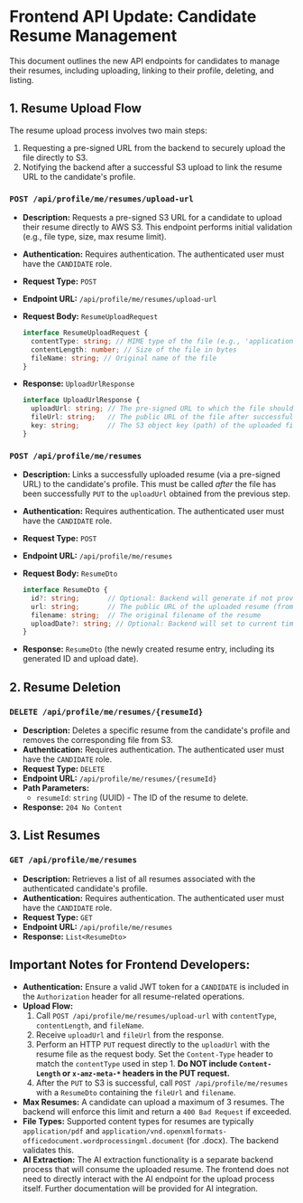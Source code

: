 # Frontend API Update: Candidate Resume Management

This document outlines the new API endpoints for candidates to manage their resumes, including uploading, linking to their profile, deleting, and listing.

## 1. Resume Upload Flow

The resume upload process involves two main steps:
1.  Requesting a pre-signed URL from the backend to securely upload the file directly to S3.
2.  Notifying the backend after a successful S3 upload to link the resume URL to the candidate's profile.

### `POST /api/profile/me/resumes/upload-url`

*   **Description:** Requests a pre-signed S3 URL for a candidate to upload their resume directly to AWS S3. This endpoint performs initial validation (e.g., file type, size, max resume limit).
*   **Authentication:** Requires authentication. The authenticated user must have the `CANDIDATE` role.
*   **Request Type:** `POST`
*   **Endpoint URL:** `/api/profile/me/resumes/upload-url`
*   **Request Body:** `ResumeUploadRequest`

    ```typescript
    interface ResumeUploadRequest {
      contentType: string; // MIME type of the file (e.g., 'application/pdf', 'application/vnd.openxmlformats-officedocument.wordprocessingml.document')
      contentLength: number; // Size of the file in bytes
      fileName: string; // Original name of the file
    }
    ```

*   **Response:** `UploadUrlResponse`

    ```typescript
    interface UploadUrlResponse {
      uploadUrl: string; // The pre-signed URL to which the file should be PUT
      fileUrl: string;   // The public URL of the file after successful upload
      key: string;       // The S3 object key (path) of the uploaded file
    }
    ```

### `POST /api/profile/me/resumes`

*   **Description:** Links a successfully uploaded resume (via a pre-signed URL) to the candidate's profile. This must be called *after* the file has been successfully `PUT` to the `uploadUrl` obtained from the previous step.
*   **Authentication:** Requires authentication. The authenticated user must have the `CANDIDATE` role.
*   **Request Type:** `POST`
*   **Endpoint URL:** `/api/profile/me/resumes`
*   **Request Body:** `ResumeDto`

    ```typescript
    interface ResumeDto {
      id?: string;       // Optional: Backend will generate if not provided
      url: string;       // The public URL of the uploaded resume (from UploadUrlResponse.fileUrl)
      filename: string;  // The original filename of the resume
      uploadDate?: string; // Optional: Backend will set to current time
    }
    ```

*   **Response:** `ResumeDto` (the newly created resume entry, including its generated ID and upload date).

## 2. Resume Deletion

### `DELETE /api/profile/me/resumes/{resumeId}`

*   **Description:** Deletes a specific resume from the candidate's profile and removes the corresponding file from S3.
*   **Authentication:** Requires authentication. The authenticated user must have the `CANDIDATE` role.
*   **Request Type:** `DELETE`
*   **Endpoint URL:** `/api/profile/me/resumes/{resumeId}`
*   **Path Parameters:**
    *   `resumeId`: `string` (UUID) - The ID of the resume to delete.
*   **Response:** `204 No Content`

## 3. List Resumes

### `GET /api/profile/me/resumes`

*   **Description:** Retrieves a list of all resumes associated with the authenticated candidate's profile.
*   **Authentication:** Requires authentication. The authenticated user must have the `CANDIDATE` role.
*   **Request Type:** `GET`
*   **Endpoint URL:** `/api/profile/me/resumes`
*   **Response:** `List<ResumeDto>`

## Important Notes for Frontend Developers:

*   **Authentication:** Ensure a valid JWT token for a `CANDIDATE` is included in the `Authorization` header for all resume-related operations.
*   **Upload Flow:**
    1.  Call `POST /api/profile/me/resumes/upload-url` with `contentType`, `contentLength`, and `fileName`.
    2.  Receive `uploadUrl` and `fileUrl` from the response.
    3.  Perform an HTTP `PUT` request directly to the `uploadUrl` with the resume file as the request body. Set the `Content-Type` header to match the `contentType` used in step 1. **Do NOT include `Content-Length` or `x-amz-meta-*` headers in the PUT request.**
    4.  After the `PUT` to S3 is successful, call `POST /api/profile/me/resumes` with a `ResumeDto` containing the `fileUrl` and `filename`.
*   **Max Resumes:** A candidate can upload a maximum of 3 resumes. The backend will enforce this limit and return a `400 Bad Request` if exceeded.
*   **File Types:** Supported content types for resumes are typically `application/pdf` and `application/vnd.openxmlformats-officedocument.wordprocessingml.document` (for .docx). The backend validates this.
*   **AI Extraction:** The AI extraction functionality is a separate backend process that will consume the uploaded resume. The frontend does not need to directly interact with the AI endpoint for the upload process itself. Further documentation will be provided for AI integration.
